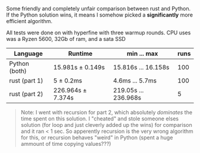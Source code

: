 Some friendly and completely unfair comparison between rust and Python. If the Python solution wins, it means I somehow picked a **significantly** more efficient algorithm.

All tests were done on with hyperfine with three warmup rounds. CPU uses was a Ryzen 5600, 32Gb of ram, and a sata SSD

| Language | Runtime | min ... max | runs |
|----------|---------|-------------|------|
| Python (both) | 15.981s ± 0.149s | 15.816s ... 16.158s | 100 |
| rust (part 1) | 5 ± 0.2ms | 4.6ms ... 5.7ms | 100 |
| rust (part 2) | 226.964s ± 7.374s | 219.05s ... 236.968s | 5 |

> Note: I went with recursion for part 2, which absolutely *dominates* the time spent on this solution. I "cheated" and stole someone elses solution (for loop and just cleverly added up the wins) for comparison and it ran < 1 sec. So apperently recursion is the very wrong algorithm for this, or recursion behaves "weird" in Python (spent a huge ammount of time copying values???)